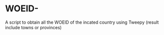 # WOEID-
A script to obtain all the WOEID of the incated country using Tweepy (result include towns or provinces)


